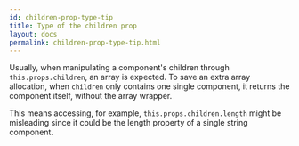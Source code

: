 ```yaml
---
id: children-prop-type-tip
title: Type of the children prop
layout: docs
permalink: children-prop-type-tip.html
---
```


Usually, when manipulating a component's children through `this.props.children`, an array is expected. To save an extra array allocation, when `children` only contains one single component, it returns the component itself, without the array wrapper.

This means accessing, for example, `this.props.children.length` might be misleading since it could be the length property of a single string component.
